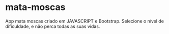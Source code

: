# mata-moscas
App mata moscas criado em JAVASCRIPT e Bootstrap. Selecione o nível de dificuldade, e não perca todas as suas vidas.

